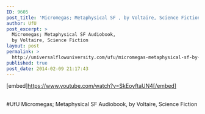 ```yaml
---
ID: 9605
post_title: 'Micromegas; Metaphysical SF , by Voltaire, Science Fiction #UfU'
author: UfU
post_excerpt: >
  Micromegas; Metaphysical SF Audiobook,
  by Voltaire, Science Fiction
layout: post
permalink: >
  http://universalflowuniversity.com/ufu/micromegas-metaphysical-sf-by-voltaire-science-fiction-ufu/
published: true
post_date: 2014-02-09 21:17:43
---
```

[embed]https://www.youtube.com/watch?v=SkEoyftaUN4[/embed]</br></br>
<p>#UfU Micromegas; Metaphysical SF Audiobook, by Voltaire, Science Fiction </p>
